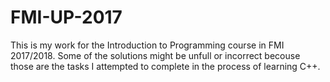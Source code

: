 # FMI-UP-2017

This is my work for the Introduction to Programming course in FMI 2017/2018.
Some of the solutions might be unfull or incorrect becouse those are the tasks I attempted to complete in the process of learning C++.
